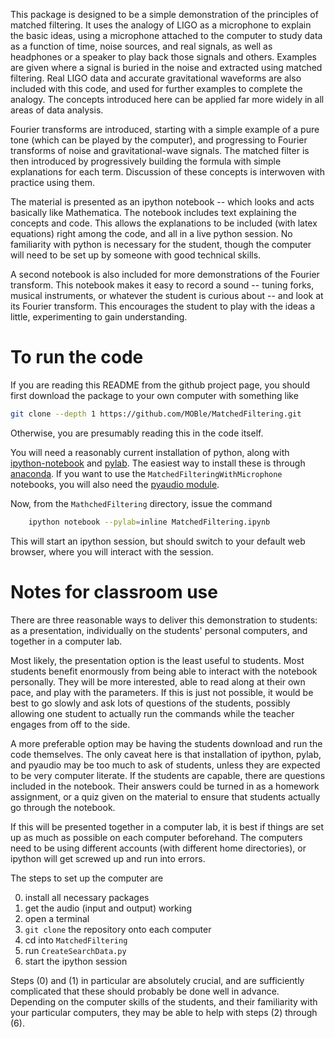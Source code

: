 This package is designed to be a simple demonstration of the
principles of matched filtering.  It uses the analogy of LIGO as a
microphone to explain the basic ideas, using a microphone attached to
the computer to study data as a function of time, noise sources, and
real signals, as well as headphones or a speaker to play back those
signals and others.  Examples are given where a signal is buried in
the noise and extracted using matched filtering.  Real LIGO data and
accurate gravitational waveforms are also included with this code, and
used for further examples to complete the analogy.  The concepts
introduced here can be applied far more widely in all areas of data
analysis.

Fourier transforms are introduced, starting with a simple example of a
pure tone (which can be played by the computer), and progressing to
Fourier transforms of noise and gravitational-wave signals.  The
matched filter is then introduced by progressively building the
formula with simple explanations for each term.  Discussion of these
concepts is interwoven with practice using them.

The material is presented as an ipython notebook -- which looks and
acts basically like Mathematica.  The notebook includes text
explaining the concepts and code.  This allows the explanations to be
included (with latex equations) right among the code, and all in a
live python session.  No familiarity with python is necessary for the
student, though the computer will need to be set up by someone with
good technical skills.

A second notebook is also included for more demonstrations of the
Fourier transform.  This notebook makes it easy to record a sound --
tuning forks, musical instruments, or whatever the student is curious
about -- and look at its Fourier transform.  This encourages the
student to play with the ideas a little, experimenting to gain
understanding.



To run the code
===============
If you are reading this README from the github project page, you
should first download the package to your own computer with something
like
```bash
git clone --depth 1 https://github.com/MOBle/MatchedFiltering.git
```
Otherwise, you are presumably reading this in the code itself.

You will need a reasonably current installation of python, along with
[ipython-notebook][1] and [pylab][2].  The easiest way to install
these is through [anaconda][4].  If you want to use the
`MatchedFilteringWithMicrophone` notebooks, you will also need the
[pyaudio module][3].

Now, from the `MathchedFiltering` directory, issue the command
```bash
    ipython notebook --pylab=inline MatchedFiltering.ipynb
```
This will start an ipython session, but should switch to your default
web browser, where you will interact with the session.



Notes for classroom use
=======================
There are three reasonable ways to deliver this demonstration to
students: as a presentation, individually on the students' personal
computers, and together in a computer lab.

Most likely, the presentation option is the least useful to students.
Most students benefit enormously from being able to interact with the
notebook personally.  They will be more interested, able to read along
at their own pace, and play with the parameters.  If this is just not
possible, it would be best to go slowly and ask lots of questions of
the students, possibly allowing one student to actually run the
commands while the teacher engages from off to the side.

A more preferable option may be having the students download and run
the code themselves.  The only caveat here is that installation of
ipython, pylab, and pyaudio may be too much to ask of students, unless
they are expected to be very computer literate.  If the students are
capable, there are questions included in the notebook.  Their answers
could be turned in as a homework assignment, or a quiz given on the
material to ensure that students actually go through the notebook.

If this will be presented together in a computer lab, it is best if
things are set up as much as possible on each computer beforehand.
The computers need to be using different accounts (with different home
directories), or ipython will get screwed up and run into errors.

The steps to set up the computer are

0. install all necessary packages
1. get the audio (input and output) working
2. open a terminal
3. `git clone` the repository onto each computer
4. cd into `MatchedFiltering`
5. run `CreateSearchData.py`
6. start the ipython session

Steps (0) and (1) in particular are absolutely crucial, and are
sufficiently complicated that these should probably be done well in
advance.  Depending on the computer skills of the students, and their
familiarity with your particular computers, they may be able to help
with steps (2) through (6).




[1]: http://ipython.org/ipython-doc/dev/interactive/htmlnotebook.html
[2]: http://www.scipy.org/PyLab
[3]: http://people.csail.mit.edu/hubert/pyaudio/
[4]: http://continuum.io/downloads